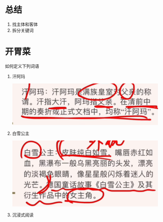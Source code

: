 

# 总结

1. 找主体和客体
2. 拆分关键词

# 开胃菜

如何定义下列词语

1. 汗阿玛

   ![image-20231121214758391](.images/image-20231121214758391.png)

2. 白雪公主

   ![image-20231121214839462](.images/image-20231121214839462.png)

3. 沉浸式阅读







